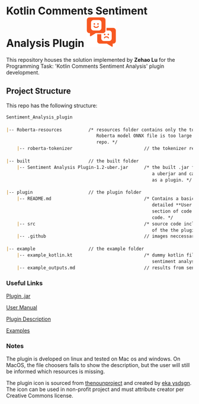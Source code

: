 # Kotlin Comments Sentiment Analysis Plugin ![](./plugin/src/main/resources/META-INF/pluginIcon.svg)

This repository houses the solution implemented by **Zehao Lu** for the Programming Task: 'Kotlin Comments Sentiment Analysis' plugin development.

## Project Structure

This repo has the following structure:

```markdown
Sentiment_Analysis_plugin

|-- Roberta-resources          /* resources folder contains only the tokenizer resources, the
                                  Roberta model ONNX file is too large to be put in a github
                                  repo. */
    |-- roberta-tokenizer                           // the tokenizer resources.

|-- built                      // the built folder
    |-- Sentiment Analysis Plugin-1.2-uber.jar      /* the built .jar file. The .jar is
                                                       a uberjar and can be directly installed
                                                       as a plugin. */

|-- plugin                     // the plugin folder
    |-- README.md                                   /* Contains a basic description, a
                                                       detailed **User Manual**, and a
                                                       section of code analysis of the source
                                                       code. */
    |-- src                                         /* source code including main and test
                                                       of the the plugin. */
    |-- .github                                     // images neccessary for the README file.

|-- example                    // the example folder
    |-- example_kotlin.kt                           /* dummy kotlin file to demonstrate the
                                                       sentiment analysis plugin. */
    |-- example_outputs.md                          // results from sentiment analysis plugin.

```

### Useful Links

[Plugin .jar](https://github.com/com3dian/Sentiment_Analysis_plugin/blob/main/built/Sentiment%20Analysis%20Plugin-1.2-uber.jar)

[User Manual](https://github.com/com3dian/Sentiment_Analysis_plugin/tree/main/plugin)

[Plugin Description](https://github.com/com3dian/Sentiment_Analysis_plugin/tree/main/plugin)

[Examples](https://github.com/com3dian/Sentiment_Analysis_plugin/tree/main/example)


### Notes

The plugin is dveloped on linux and tested on Mac os and windows. On MacOS, the file choosers fails to show the description, but the user will still be informed which resources is missing.

The plugin icon is sourced from [thenounproject](https://thenounproject.com/icon/sentiment-analysis-5937307/) and created by [eka ysdsgn](https://thenounproject.com/eka094/). The icon can be used in non-profit project and must attribute creator per Creative Commons license.
